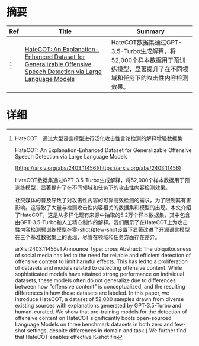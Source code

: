 # 摘要

| Ref | Title | Summary |
| --- | --- | --- |
| [^1] | [HateCOT: An Explanation-Enhanced Dataset for Generalizable Offensive Speech Detection via Large Language Models](https://arxiv.org/abs/2403.11456) | HateCOT数据集通过GPT-3.5-Turbo生成解释，将52,000个样本数据用于预训练模型，显著提升了在不同领域和任务下的攻击性内容检测效果。 |

# 详细

[^1]: HateCOT：通过大型语言模型进行泛化攻击性言论检测的解释增强数据集

    HateCOT: An Explanation-Enhanced Dataset for Generalizable Offensive Speech Detection via Large Language Models

    [https://arxiv.org/abs/2403.11456](https://arxiv.org/abs/2403.11456)

    HateCOT数据集通过GPT-3.5-Turbo生成解释，将52,000个样本数据用于预训练模型，显著提升了在不同领域和任务下的攻击性内容检测效果。

    

    社交媒体的普及导致了对攻击性内容的可靠高效检测的需求，为了限制其有害影响。这导致了大量与检测攻击性内容相关的数据集和模型的出现。本文介绍了HateCOT，这是从多样化现有来源中抽取的5.2万个样本数据集，其中包含由GPT-3.5-Turbo和人工精心制作的解释。我们展示了在HateCOT上为攻击性内容检测预训练模型在零-shot和few-shot设置下显著改进了开源语言模型在三个基准数据集上的表现，尽管在领域和任务方面存在差异。

    arXiv:2403.11456v1 Announce Type: cross  Abstract: The ubiquitousness of social media has led to the need for reliable and efficient detection of offensive content to limit harmful effects. This has led to a proliferation of datasets and models related to detecting offensive content. While sophisticated models have attained strong performance on individual datasets, these models often do not generalize due to differences between how "offensive content" is conceptualized, and the resulting differences in how these datasets are labeled. In this paper, we introduce HateCOT, a dataset of 52,000 samples drawn from diverse existing sources with explanations generated by GPT-3.5-Turbo and human-curated. We show that pre-training models for the detection of offensive content on HateCOT significantly boots open-sourced Language Models on three benchmark datasets in both zero and few-shot settings, despite differences in domain and task.} We further find that HateCOT enables effective K-shot fin
    

